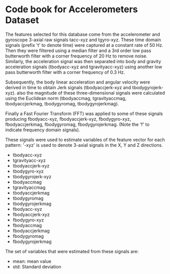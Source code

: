 # Code book for Accelerometers Dataset

The features selected for this database come from the accelerometer and
gyroscope 3-axial raw signals tacc-xyz and tgyro-xyz. These time domain
signals (prefix 't' to denote time) were captured at a constant rate of
50 Hz. Then they were filtered using a median filter and a 3rd order low
pass butterworth filter with a corner frequency of 20 Hz to remove noise.
Similarly, the acceleration signal was then separated into body and gravity
acceleration signals (tbodyacc-xyz and tgravityacc-xyz) using another low
pass butterworth filter with a corner frequency of 0.3 Hz. 

Subsequently, the body linear acceleration and angular velocity were derived
in time to obtain Jerk signals (tbodyaccjerk-xyz and tbodygyrojerk-xyz). also
the magnitude of these three-dimensional signals were calculated using the
Euclidean norm (tbodyaccmag, tgravityaccmag, tbodyaccjerkmag, tbodygyromag,
tbodygyrojerkmag). 

Finally a Fast Fourier Transform (FFT) was applied to some of these signals
producing fbodyacc-xyz, fbodyaccjerk-xyz, fbodygyro-xyz, fbodyaccjerkmag,
fbodygyromag, fbodygyrojerkmag. (Note the 'f' to indicate frequency domain
signals). 

These signals were used to estimate variables of the feature vector for each
pattern: '-xyz' is used to denote 3-axial signals in the X, Y and Z directions.

* tbodyacc-xyz
* tgravityacc-xyz
* tbodyaccjerk-xyz
* tbodygyro-xyz
* tbodygyrojerk-xyz
* tbodyaccmag
* tgravityaccmag
* tbodyaccjerkmag
* tbodygyromag
* tbodygyrojerkmag
* fbodyacc-xyz
* fbodyaccjerk-xyz
* fbodygyro-xyz
* fbodyaccmag
* fbodyaccjerkmag
* fbodygyromag
* fbodygyrojerkmag

The set of variables that were estimated from these signals are: 

* mean: mean value
* std: Standard deviation


